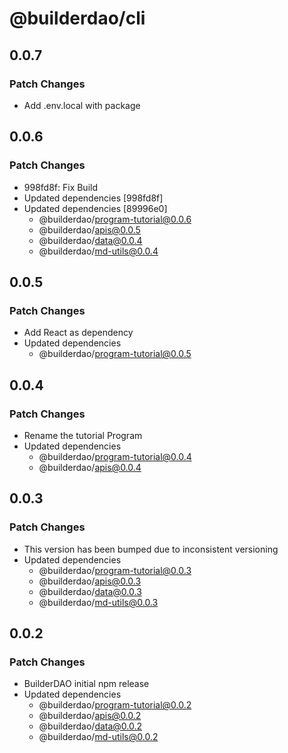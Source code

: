 # @builderdao/cli

## 0.0.7

### Patch Changes

- Add .env.local with package

## 0.0.6

### Patch Changes

- 998fd8f: Fix Build
- Updated dependencies [998fd8f]
- Updated dependencies [89996e0]
  - @builderdao/program-tutorial@0.0.6
  - @builderdao/apis@0.0.5
  - @builderdao/data@0.0.4
  - @builderdao/md-utils@0.0.4

## 0.0.5

### Patch Changes

- Add React as dependency
- Updated dependencies
  - @builderdao/program-tutorial@0.0.5

## 0.0.4

### Patch Changes

- Rename the tutorial Program
- Updated dependencies
  - @builderdao/program-tutorial@0.0.4
  - @builderdao/apis@0.0.4

## 0.0.3

### Patch Changes

- This version has been bumped due to inconsistent versioning
- Updated dependencies
  - @builderdao/program-tutorial@0.0.3
  - @builderdao/apis@0.0.3
  - @builderdao/data@0.0.3
  - @builderdao/md-utils@0.0.3

## 0.0.2

### Patch Changes

- BuilderDAO initial npm release
- Updated dependencies
  - @builderdao/program-tutorial@0.0.2
  - @builderdao/apis@0.0.2
  - @builderdao/data@0.0.2
  - @builderdao/md-utils@0.0.2
